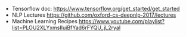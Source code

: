 - Tensorflow doc: https://www.tensorflow.org/get_started/get_started
- NLP Lectures https://github.com/oxford-cs-deepnlp-2017/lectures
- Machine Learning Recipes https://www.youtube.com/playlist?list=PLOU2XLYxmsIIuiBfYad6rFYQU_jL2ryal
